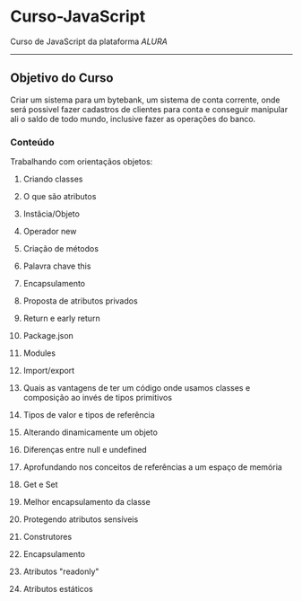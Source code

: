 # Curso-JavaScript
 Curso de JavaScript da plataforma *ALURA*
 ***
 
 ## Objetivo do Curso


Criar um sistema para um bytebank, um sistema de conta corrente, onde será possivel fazer cadastros de clientes para conta e conseguir manipular ali o saldo de todo mundo, inclusive fazer as operações do banco.
 
 
 ### Conteúdo
 Trabalhando com orientaçãos objetos:

1. Criando classes

1. O que são atributos

1. Instâcia/Objeto

1. Operador new

1. Criação de métodos

1. Palavra chave this

1. Encapsulamento

1. Proposta de atributos privados

1. Return e early return

1. Package.json

1. Modules

1. Import/export

1. Quais as vantagens de ter um código onde usamos classes e composição ao invés de tipos primitivos

1. Tipos de valor e tipos de referência

1. Alterando dinamicamente um objeto

1. Diferenças entre null e undefined

1. Aprofundando nos conceitos de referências a um espaço de memória

1. Get e Set

1. Melhor encapsulamento da classe

1. Protegendo atributos sensíveis

1. Construtores

1. Encapsulamento

1. Atributos "readonly"

1. Atributos estáticos
